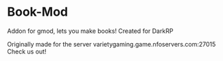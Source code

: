 # Book-Mod
Addon for gmod, lets you make books! Created for DarkRP

Originally made for the server varietygaming.game.nfoservers.com:27015
Check us out!
